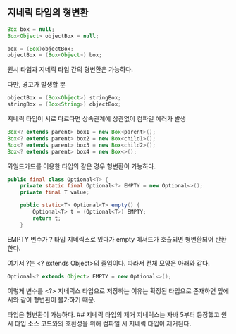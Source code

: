 ## 지네릭 타입의 형변환



```java
Box box = null;
Box<Object> objectBox = null;

box = (Box)objectBox;
objectBox = (Box<Object>) box;
```



원시 타입과 지네릭 타입 간의 형변환은 가능하다.

다만, 경고가 발생할 뿐



```java
objectBox = (Box<Object>) stringBox;
stringBox = (Box<String>) objectBox;
```



지네릭 타입이 서로 다르다면 상속관계에 상관없이 컴파일 에러가 발생



```java
Box<? extends parent> box1 = new Box<parent>();
Box<? extends parent> box2 = new Box<child1>();
Box<? extends parent> box3 = new Box<child2>();
Box<? extends parent> box4 = new Box<>();
```



와일드카드를 이용한 타입의 같은 경우 형변환이 가능하다.



```java
public final class Optional<T> {
    private static final Optional<?> EMPTY = new Optional<>();
    private final T value;

    public static<T> Optional<T> empty() {
        Optional<T> t = (Optional<T>) EMPTY;
        return t;
    }
```



EMPTY 변수가 ? 타입 지네릭스로 있다가 empty 메서드가 호출되면 형변환되어 반환한다.



여기서 ?는 <? extends Object>의 줄임이다. 따라서 전체 모양은 아래와 같다.



```java
Optional<? extends Object> EMPTY = new Optional<>();
```

 

이렇게 변수를 <?> 지네릭스 타입으로 저장하는 이유는 확정된 타입으로 존재하면 앞에서와 같이 형변환이 불가하기 때문.



<?> 타입은 형변환이 가능하다.



## 지네릭 타입의 제거



지네릭스는 자바 5부터 등장했고 원시 타입 소스 코드와의 호환성을 위해 컴파일 시 지네릭 타입이 제거된다.